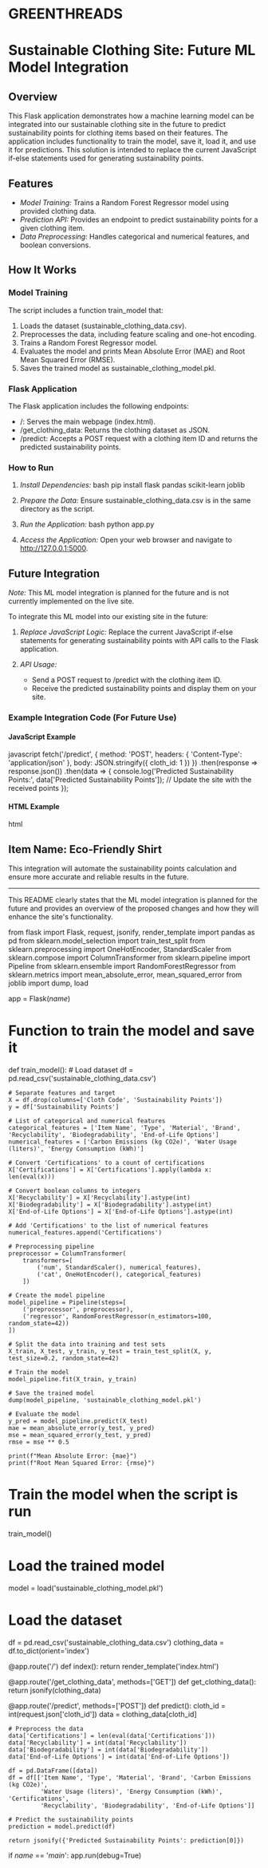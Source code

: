 # GREENTHREADS

# Sustainable Clothing Site: Future ML Model Integration

## Overview

This Flask application demonstrates how a machine learning model can be integrated into our sustainable clothing site in the future to predict sustainability points for clothing items based on their features. The application includes functionality to train the model, save it, load it, and use it for predictions. This solution is intended to replace the current JavaScript if-else statements used for generating sustainability points.

## Features

- *Model Training:* Trains a Random Forest Regressor model using provided clothing data.
- *Prediction API:* Provides an endpoint to predict sustainability points for a given clothing item.
- *Data Preprocessing:* Handles categorical and numerical features, and boolean conversions.

## How It Works

### Model Training

The script includes a function train_model that:
1. Loads the dataset (sustainable_clothing_data.csv).
2. Preprocesses the data, including feature scaling and one-hot encoding.
3. Trains a Random Forest Regressor model.
4. Evaluates the model and prints Mean Absolute Error (MAE) and Root Mean Squared Error (RMSE).
5. Saves the trained model as sustainable_clothing_model.pkl.

### Flask Application

The Flask application includes the following endpoints:
- /: Serves the main webpage (index.html).
- /get_clothing_data: Returns the clothing dataset as JSON.
- /predict: Accepts a POST request with a clothing item ID and returns the predicted sustainability points.

### How to Run

1. *Install Dependencies:*
   bash
   pip install flask pandas scikit-learn joblib
   

2. *Prepare the Data:*
   Ensure sustainable_clothing_data.csv is in the same directory as the script.

3. *Run the Application:*
   bash
   python app.py
   

4. *Access the Application:*
   Open your web browser and navigate to http://127.0.0.1:5000.

## Future Integration

*Note:* This ML model integration is planned for the future and is not currently implemented on the live site.

To integrate this ML model into our existing site in the future:
1. *Replace JavaScript Logic:*
   Replace the current JavaScript if-else statements for generating sustainability points with API calls to the Flask application.
   
2. *API Usage:*
   - Send a POST request to /predict with the clothing item ID.
   - Receive the predicted sustainability points and display them on your site.

### Example Integration Code (For Future Use)

#### JavaScript Example
javascript
fetch('/predict', {
    method: 'POST',
    headers: {
        'Content-Type': 'application/json'
    },
    body: JSON.stringify({ cloth_id: 1 })
})
.then(response => response.json())
.then(data => {
    console.log('Predicted Sustainability Points:', data['Predicted Sustainability Points']);
    // Update the site with the received points
});


#### HTML Example
html
<!DOCTYPE html>
<html lang="en">
<head>
    <meta charset="UTF-8">
    <title>Sustainable Clothing</title>
</head>
<body>
    <div id="item-1">
        <h2>Item Name: Eco-Friendly Shirt</h2>
        <p id="sustainability-points"></p>
    </div>
    <script>
        fetch('/predict', {
            method: 'POST',
            headers: {
                'Content-Type': 'application/json'
            },
            body: JSON.stringify({ cloth_id: 1 })
        })
        .then(response => response.json())
        .then(data => {
            document.getElementById('sustainability-points').textContent = 'Sustainability Points: ' + data['Predicted Sustainability Points'];
        });
    </script>
</body>
</html>


This integration will automate the sustainability points calculation and ensure more accurate and reliable results in the future.

---

This README clearly states that the ML model integration is planned for the future and provides an overview of the proposed changes and how they will enhance the site's functionality.




from flask import Flask, request, jsonify, render_template
import pandas as pd
from sklearn.model_selection import train_test_split
from sklearn.preprocessing import OneHotEncoder, StandardScaler
from sklearn.compose import ColumnTransformer
from sklearn.pipeline import Pipeline
from sklearn.ensemble import RandomForestRegressor
from sklearn.metrics import mean_absolute_error, mean_squared_error
from joblib import dump, load

app = Flask(_name_)

# Function to train the model and save it
def train_model():
    # Load dataset
    df = pd.read_csv('sustainable_clothing_data.csv')

    # Separate features and target
    X = df.drop(columns=['Cloth Code', 'Sustainability Points'])
    y = df['Sustainability Points']

    # List of categorical and numerical features
    categorical_features = ['Item Name', 'Type', 'Material', 'Brand', 'Recyclability', 'Biodegradability', 'End-of-Life Options']
    numerical_features = ['Carbon Emissions (kg CO2e)', 'Water Usage (liters)', 'Energy Consumption (kWh)']

    # Convert 'Certifications' to a count of certifications
    X['Certifications'] = X['Certifications'].apply(lambda x: len(eval(x)))

    # Convert boolean columns to integers
    X['Recyclability'] = X['Recyclability'].astype(int)
    X['Biodegradability'] = X['Biodegradability'].astype(int)
    X['End-of-Life Options'] = X['End-of-Life Options'].astype(int)

    # Add 'Certifications' to the list of numerical features
    numerical_features.append('Certifications')

    # Preprocessing pipeline
    preprocessor = ColumnTransformer(
        transformers=[
            ('num', StandardScaler(), numerical_features),
            ('cat', OneHotEncoder(), categorical_features)
        ])

    # Create the model pipeline
    model_pipeline = Pipeline(steps=[
        ('preprocessor', preprocessor),
        ('regressor', RandomForestRegressor(n_estimators=100, random_state=42))
    ])

    # Split the data into training and test sets
    X_train, X_test, y_train, y_test = train_test_split(X, y, test_size=0.2, random_state=42)

    # Train the model
    model_pipeline.fit(X_train, y_train)

    # Save the trained model
    dump(model_pipeline, 'sustainable_clothing_model.pkl')

    # Evaluate the model
    y_pred = model_pipeline.predict(X_test)
    mae = mean_absolute_error(y_test, y_pred)
    mse = mean_squared_error(y_test, y_pred)
    rmse = mse ** 0.5

    print(f"Mean Absolute Error: {mae}")
    print(f"Root Mean Squared Error: {rmse}")

# Train the model when the script is run
train_model()

# Load the trained model
model = load('sustainable_clothing_model.pkl')

# Load the dataset
df = pd.read_csv('sustainable_clothing_data.csv')
clothing_data = df.to_dict(orient='index')

@app.route('/')
def index():
    return render_template('index.html')

@app.route('/get_clothing_data', methods=['GET'])
def get_clothing_data():
    return jsonify(clothing_data)

@app.route('/predict', methods=['POST'])
def predict():
    cloth_id = int(request.json['cloth_id'])
    data = clothing_data[cloth_id]

    # Preprocess the data
    data['Certifications'] = len(eval(data['Certifications']))
    data['Recyclability'] = int(data['Recyclability'])
    data['Biodegradability'] = int(data['Biodegradability'])
    data['End-of-Life Options'] = int(data['End-of-Life Options'])

    df = pd.DataFrame([data])
    df = df[['Item Name', 'Type', 'Material', 'Brand', 'Carbon Emissions (kg CO2e)',
             'Water Usage (liters)', 'Energy Consumption (kWh)', 'Certifications',
             'Recyclability', 'Biodegradability', 'End-of-Life Options']]

    # Predict the sustainability points
    prediction = model.predict(df)

    return jsonify({'Predicted Sustainability Points': prediction[0]})

if _name_ == '_main_':
    app.run(debug=True)


